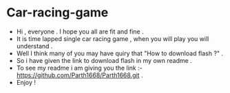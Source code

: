 # Car-racing-game
- Hi , everyone . I hope you all are fit and fine .
- It is time lapped single car racing game , when you will play you will understand .
- Well I think many of you may have quiry that "How to download flash ?" .
- So i have given the link to download flash in my own readme .
- To see my readme i am giving you the link :-  https://github.com/Parth1668/Parth1668.git .
- Enjoy !
